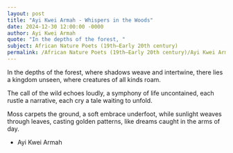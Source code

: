 ```yaml
---
layout: post
title: "Ayi Kwei Armah - Whispers in the Woods"
date: 2024-12-30 12:00:00 -0000
author: Ayi Kwei Armah
quote: "In the depths of the forest, "
subject: African Nature Poets (19th–Early 20th century)
permalink: /African Nature Poets (19th–Early 20th century)/Ayi Kwei Armah/Ayi Kwei Armah - Whispers in the Woods
---
```


In the depths of the forest, 
    where shadows weave and intertwine, 
    there lies a kingdom unseen, 
    where creatures of all kinds roam.  

The call of the wild echoes loudly, 
    a symphony of life uncontained,
    each rustle a narrative, 
    each cry a tale waiting to unfold.

Moss carpets the ground, 
    a soft embrace underfoot, 
    while sunlight weaves through leaves, 
    casting golden patterns, 
    like dreams caught in the arms of day.

- Ayi Kwei Armah

